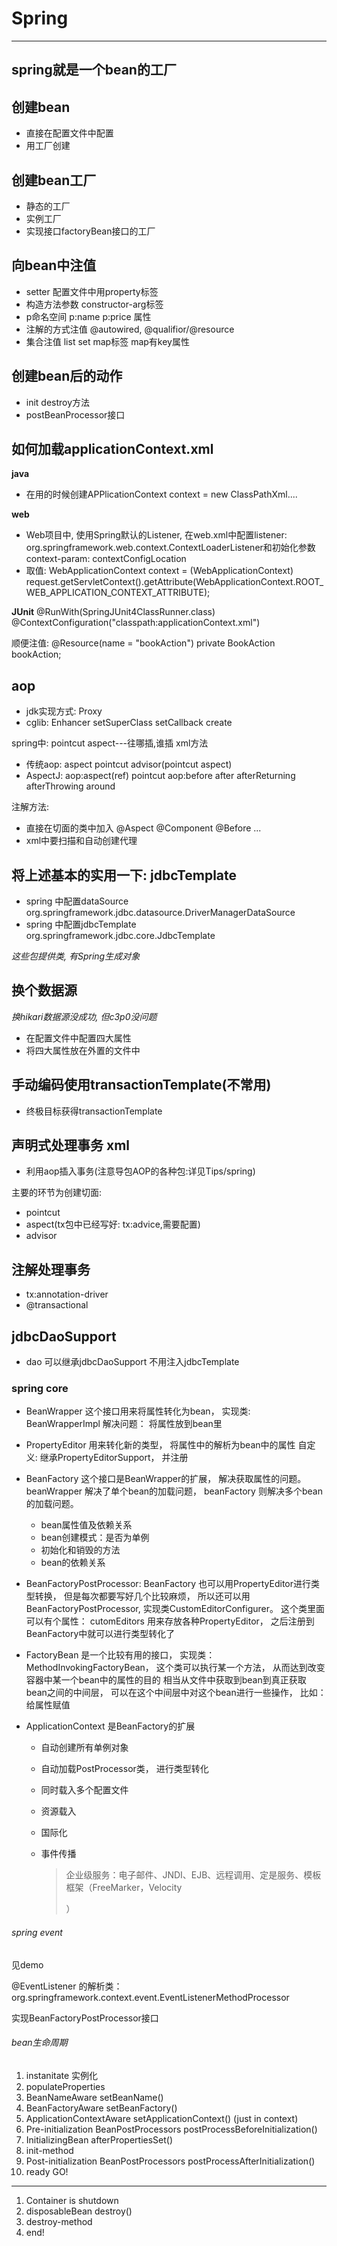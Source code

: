 # Spring #
---

## spring就是一个bean的工厂 ##

## 创建bean
- 直接在配置文件中配置
- 用工厂创建

## 创建bean工厂
- 静态的工厂
- 实例工厂
- 实现接口factoryBean接口的工厂

## 向bean中注值
- setter 配置文件中用property标签
- 构造方法参数 constructor-arg标签
- p命名空间 p:name  p:price 属性
- 注解的方式注值 @autowired, @qualifior/@resource
- 集合注值 list set map标签 map有key属性

## 创建bean后的动作
- init destroy方法
- postBeanProcessor接口

## 如何加载applicationContext.xml

**java**
- 在用的时候创建APPlicationContext context = new  ClassPathXml....

**web**

- Web项目中, 使用Spring默认的Listener, 在web.xml中配置listener: org.springframework.web.context.ContextLoaderListener和初始化参数context-param: contextConfigLocation
- 取值: 
	WebApplicationContext context = (WebApplicationContext) request.getServletContext().getAttribute(WebApplicationContext.ROOT_WEB_APPLICATION_CONTEXT_ATTRIBUTE);

**JUnit**
	@RunWith(SpringJUnit4ClassRunner.class)
	@ContextConfiguration("classpath:applicationContext.xml")

顺便注值:
	@Resource(name = "bookAction")
	private BookAction bookAction;

## aop

- jdk实现方式: Proxy
- cglib: Enhancer setSuperClass setCallback create


spring中: pointcut aspect---往哪插,谁插
xml方法
- 传统aop: aspect pointcut advisor(pointcut aspect)
- AspectJ: aop:aspect(ref) pointcut aop:before after afterReturning afterThrowing around

注解方法:
- 直接在切面的类中加入 @Aspect @Component @Before ...
- xml中要扫描和自动创建代理

## 将上述基本的实用一下: jdbcTemplate

- spring 中配置dataSource org.springframework.jdbc.datasource.DriverManagerDataSource
- spring 中配置jdbcTemplate org.springframework.jdbc.core.JdbcTemplate

*这些包提供类, 有Spring生成对象*

## 换个数据源

*换hikari数据源没成功, 但c3p0没问题*

- 在配置文件中配置四大属性
- 将四大属性放在外置的文件中

## 手动编码使用transactionTemplate(不常用)

- 终极目标获得transactionTemplate

## 声明式处理事务 xml

- 利用aop插入事务(注意导包AOP的各种包:详见Tips/spring)

主要的环节为创建切面: 
- pointcut 
- aspect(tx包中已经写好: tx:advice,需要配置) 
- advisor

## 注解处理事务 

- tx:annotation-driver
- @transactional

## jdbcDaoSupport

- dao 可以继承jdbcDaoSupport 不用注入jdbcTemplate


### spring core
- BeanWrapper 这个接口用来将属性转化为bean， 实现类: BeanWrapperImpl 解决问题： 将属性放到bean里

- PropertyEditor 用来转化新的类型， 将属性中的解析为bean中的属性 自定义: 继承PropertyEditorSupport， 并注册

- BeanFactory 这个接口是BeanWrapper的扩展， 解决获取属性的问题。beanWrapper 解决了单个bean的加载问题， beanFactory 则解决多个bean的加载问题。

  - bean属性值及依赖关系
  - bean创建模式：是否为单例
  - 初始化和销毁的方法
  - bean的依赖关系

- BeanFactoryPostProcessor: BeanFactory 也可以用PropertyEditor进行类型转换， 但是每次都要写好几个比较麻烦， 所以还可以用BeanFactoryPostProcessor, 实现类CustomEditorConfigurer。
  这个类里面可以有个属性： cutomEditors 用来存放各种PropertyEditor， 之后注册到BeanFactory中就可以进行类型转化了

- FactoryBean 是一个比较有用的接口， 实现类： MethodInvokingFactoryBean， 这个类可以执行某一个方法， 从而达到改变容器中某一个bean中的属性的目的
  相当从文件中获取到bean到真正获取bean之间的中间层， 可以在这个中间层中对这个bean进行一些操作， 比如：给属性赋值

- ApplicationContext 是BeanFactory的扩展
  - 自动创建所有单例对象

  - 自动加载PostProcessor类， 进行类型转化

  - 同时载入多个配置文件

  - 资源载入

  - 国际化

  - 事件传播

    > 企业级服务：电子邮件、JNDI、EJB、远程调用、定是服务、模板框架（FreeMarker，Velocity
    >
    > ）

###### spring event

见demo

@EventListener 的解析类：org.springframework.context.event.EventListenerMethodProcessor

实现BeanFactoryPostProcessor接口

###### bean生命周期

1. instanitate 实例化
2. populateProperties
3. BeanNameAware setBeanName()
4. BeanFactoryAware setBeanFactory()
5. ApplicationContextAware setApplicationContext()   (just in context)
6. Pre-initialization BeanPostProcessors postProcessBeforeInitialization()
7. InitializingBean afterPropertiesSet()
8. init-method
9. Post-initialization BeanPostProcessors postProcessAfterInitialization()
10. ready GO!

---

1. Container is shutdown
2. disposableBean destroy()
3. destroy-method
4. end!

